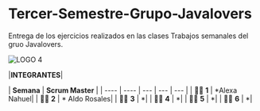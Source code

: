 # Tercer-Semestre-Grupo-Javalovers
Entrega de los ejercicios realizados en las clases
Trabajos semanales  del gruo Javalovers.


![LOGO 4](https://github.com/CodeSystem2022/Tercer-Semestre-Grupo-Javalovers/assets/112019412/81b9cf41-b756-4394-a8e8-ec9423770176)

|**INTEGRANTES**|


| **Semana** | **Scrum Master** | 
| ---- | ---- | --- | --- | --- | 
| 👩‍💻 **1** |   *Alexa Nahuel|
| 👩‍💻 **2** | * Aldo Rosales|
| 👨‍💻 **3** | *|
| 👨‍💻 **4** | *|
| 👨‍💻 **5** | *| 
| 👨‍💻 **6** | *|  

